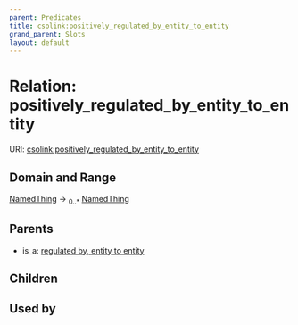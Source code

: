 ```yaml
---
parent: Predicates
title: csolink:positively_regulated_by_entity_to_entity
grand_parent: Slots
layout: default
---
```


# Relation: positively_regulated_by_entity_to_entity




URI: [csolink:positively_regulated_by_entity_to_entity](https://w3id.org/csolink/vocab/positively_regulated_by_entity_to_entity)

## Domain and Range

[NamedThing](NamedThing.md) ->  <sub>0..*</sub> [NamedThing](NamedThing.md)

## Parents

 *  is_a: [regulated by, entity to entity](regulated_by_entity_to_entity.md)

## Children


## Used by

